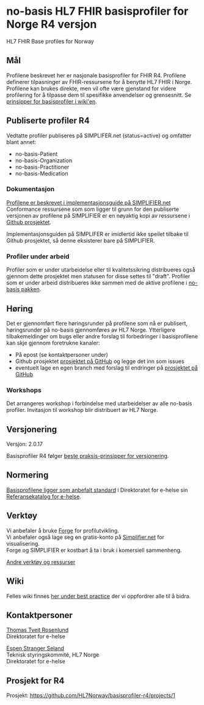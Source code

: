 # no-basis HL7 FHIR basisprofiler for Norge R4 versjon

HL7 FHIR Base profiles for Norway

## Mål

Profilene beskrevet her er nasjonale basisprofiler for FHIR R4. Profilene definerer tilpasninger av FHIR-ressursene for å benytte HL7 FHIR i Norge. Profilene kan brukes direkte, men vil ofte være gjenstand for videre profilering for å tilpasse dem til spesifikke anvendelser og grensesnitt.
Se [prinsipper for basisprofiler i wiki'en](https://github.com/HL7Norway/best-practice/wiki/Prinsipper-for-basisprofiler).

## Publiserte profiler R4

Vedtatte profiler publiseres på SIMPLIFER.net (status=active) og omfatter blant annet:

* no-basis-Patient
* no-basis-Organization
* no-basis-Practitioner
* no-basis-Medication

### Dokumentasjon

[Profilene er beskrevet i implementasjonsguide på SIMPLIFIER.net](https://simplifier.net/guide/no-basis-entities-individuals/introduction)
Conformance ressursene som som ligger til grunn for den publiserte versjonen av profilene på SIMPLIFIER er en nøyaktig kopi av ressursene i [Github prosjektet](https://github.com/HL7Norway/basisprofiler-r4).

Implementasjonsguiden på SIMPLIFER er imidlertid ikke speilet tilbake til Github prosjektet, så denne eksisterer bare på SIMPLIFIER.

### Profiler under arbeid

Profiler som er under utarbeidelse eller til kvalitetssikring distribueres også gjennom dette prosjektet men statusen for disse settes til "draft". Profiler som er under arbeid distribueres ikke sammen med de aktive profilene i [no-basis pakken](https://simplifier.net/HL7Norwayno-basis/~packages).

## Høring

Det er gjennomført flere høringsrunder på profilene som nå er publisert, høringsrunder på no-basis gjennomføres av HL7 Norge. Ytterligere tilbakemeldinger om bugs eller andre forslag til forbedringer i basisprofilene kan skje gjennom foretrukne kanaler:

* På epost (se kontaktpersoner under)
* Github prosjektet [prosjektet på GitHub](https://github.com/HL7Norway/basisprofiler-r4) og legge det inn som issues
* eventuelt lage en egen branch med forslag til endringer på [prosjektet på GitHub](https://github.com/HL7Norway/basisprofiler-r4)

### Workshops

Det arrangeres workshop i forbindelse med utarbeidelser av alle no-basis profiler. Invitasjon til workshop blir distribuert av HL7 Norge.

## Versjonering

Versjon: 2.0.17

Basisprofiler R4 følger [beste praksis-prinsipper for versjonering](https://github.com/HL7Norway/best-practice/blob/master/docs/implementationguide.md#versjonering).

## Normering

[Basisprofilene ligger som anbefalt standard](https://ehelse.no/standarder/norske-basisprofiler-for-hl7-fhir) i Direktoratet for e-helse sin [Referansekatalog for e-helse](https://ehelse.no/referansekatalog/referansekatalogen-for-e-helse).

## Verktøy

Vi anbefaler å bruke [Forge](https://fire.ly/forge/) for profilutvikling.  
Vi anbefaler også lage seg en gratis-konto på [Simplifier.net](https://simplifier.net/) for visualisering.  
Forge og SIMPLIFIER er kostbart å ta i bruk i komersiell sammenheng.  

[Andre verktøy og ressurser](https://hl7norway.github.io/best-practice/docs/resources.html)

## Wiki

Felles wiki finnes [her under best practice](https://github.com/HL7Norway/best-practice/) der vi oppfordrer alle til å bidra.

## Kontaktpersoner

[Thomas Tveit Rosenlund](mailto:thomas.tveit.rosenlund@ehelse.no)
<br/>Direktoratet for e-helse

[Espen Stranger Seland](mailto:Espen.Stranger.Seland@ehelse.no)
<br/>Teknisk styringskommité, HL7 Norge
<br/>Direktoratet for e-helse

## Prosjekt for R4

Prosjekt: <https://github.com/HL7Norway/basisprofiler-r4/projects/1>
